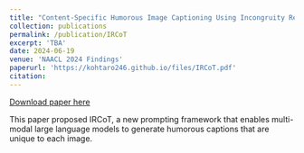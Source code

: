 ```yaml
---
title: "Content-Specific Humorous Image Captioning Using Incongruity Resolution Chain-of-Thought"
collection: publications
permalink: /publication/IRCoT
excerpt: 'TBA'
date: 2024-06-19
venue: 'NAACL 2024 Findings'
paperurl: 'https://kohtaro246.github.io/files/IRCoT.pdf'
citation: 
---
```


<a href='https://kohtaro246.github.io/files/IRCoT.pdf'>Download paper here</a>

This paper proposed IRCoT, a new prompting framework that enables multi-modal large language models to generate humorous captions that are unique to each image.